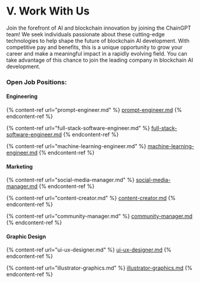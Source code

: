# V. Work With Us

Join the forefront of AI and blockchain innovation by joining the ChainGPT team! We seek individuals passionate about these cutting-edge technologies to help shape the future of blockchain AI development. With competitive pay and benefits, this is a unique opportunity to grow your career and make a meaningful impact in a rapidly evolving field. You can take advantage of this chance to join the leading company in blockchain AI development.

### Open Job Positions:

#### Engineering

{% content-ref url="prompt-engineer.md" %}
[prompt-engineer.md](prompt-engineer.md)
{% endcontent-ref %}

{% content-ref url="full-stack-software-engineer.md" %}
[full-stack-software-engineer.md](full-stack-software-engineer.md)
{% endcontent-ref %}

{% content-ref url="machine-learning-engineer.md" %}
[machine-learning-engineer.md](machine-learning-engineer.md)
{% endcontent-ref %}

#### Marketing

{% content-ref url="social-media-manager.md" %}
[social-media-manager.md](social-media-manager.md)
{% endcontent-ref %}

{% content-ref url="content-creator.md" %}
[content-creator.md](content-creator.md)
{% endcontent-ref %}

{% content-ref url="community-manager.md" %}
[community-manager.md](community-manager.md)
{% endcontent-ref %}

#### Graphic Design

{% content-ref url="ui-ux-designer.md" %}
[ui-ux-designer.md](ui-ux-designer.md)
{% endcontent-ref %}

{% content-ref url="illustrator-graphics.md" %}
[illustrator-graphics.md](illustrator-graphics.md)
{% endcontent-ref %}
